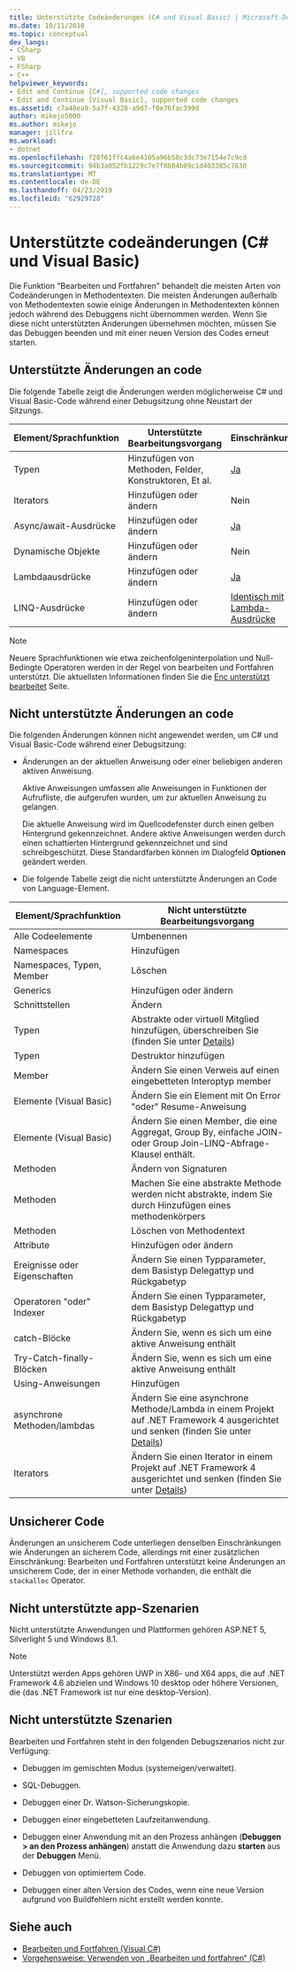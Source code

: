 ```yaml
---
title: Unterstützte Codeänderungen (C# und Visual Basic) | Microsoft-Dokumentation
ms.date: 10/11/2018
ms.topic: conceptual
dev_langs:
- CSharp
- VB
- FSharp
- C++
helpviewer_keywords:
- Edit and Continue [C#], supported code changes
- Edit and Continue [Visual Basic], supported code changes
ms.assetid: c7a48ea9-5a7f-4328-a9d7-f0e76fac399d
author: mikejo5000
ms.author: mikejo
manager: jillfra
ms.workload:
- dotnet
ms.openlocfilehash: f20f61ffc4a6e4105a96b58c3dc73e7154e7c9cd
ms.sourcegitcommit: 94b3a052fb1229c7e7f8804b09c1d403385c7630
ms.translationtype: MT
ms.contentlocale: de-DE
ms.lasthandoff: 04/23/2019
ms.locfileid: "62929728"
---
```

# <a name="supported-code-changes-c-and-visual-basic"></a>Unterstützte codeänderungen (C# und Visual Basic)
Die Funktion "Bearbeiten und Fortfahren" behandelt die meisten Arten von Codeänderungen in Methodentexten. Die meisten Änderungen außerhalb von Methodentexten sowie einige Änderungen in Methodentexten können jedoch während des Debuggens nicht übernommen werden. Wenn Sie diese nicht unterstützten Änderungen übernehmen möchten, müssen Sie das Debuggen beenden und mit einer neuen Version des Codes erneut starten.

## <a name="supported-changes-to-code"></a>Unterstützte Änderungen an code

Die folgende Tabelle zeigt die Änderungen werden möglicherweise C# und Visual Basic-Code während einer Debugsitzung ohne Neustart der Sitzungs.

|Element/Sprachfunktion|Unterstützte Bearbeitungsvorgang|Einschränkungen|
|-|-|-|
|Typen|Hinzufügen von Methoden, Felder, Konstruktoren, Et al.|[Ja](https://github.com/dotnet/roslyn/wiki/EnC-Supported-Edits)|
|Iterators|Hinzufügen oder ändern|Nein|
|Async/await-Ausdrücke|Hinzufügen oder ändern|[Ja](https://github.com/dotnet/roslyn/wiki/EnC-Supported-Edits)|
|Dynamische Objekte|Hinzufügen oder ändern|Nein|
|Lambdaausdrücke|Hinzufügen oder ändern|[Ja](https://github.com/dotnet/roslyn/wiki/EnC-Supported-Edits)|
|LINQ-Ausdrücke|Hinzufügen oder ändern|[Identisch mit Lambda-Ausdrücke](https://github.com/dotnet/roslyn/wiki/EnC-Supported-Edits)|

> [!NOTE]
> Neuere Sprachfunktionen wie etwa zeichenfolgeninterpolation und Null-Bedingte Operatoren werden in der Regel von bearbeiten und Fortfahren unterstützt. Die aktuellsten Informationen finden Sie die [Enc unterstützt bearbeitet](https://github.com/dotnet/roslyn/wiki/EnC-Supported-Edits) Seite.

## <a name="unsupported-changes-to-code"></a>Nicht unterstützte Änderungen an code
 Die folgenden Änderungen können nicht angewendet werden, um C# und Visual Basic-Code während einer Debugsitzung:

- Änderungen an der aktuellen Anweisung oder einer beliebigen anderen aktiven Anweisung.

     Aktive Anweisungen umfassen alle Anweisungen in Funktionen der Aufrufliste, die aufgerufen wurden, um zur aktuellen Anweisung zu gelangen.

     Die aktuelle Anweisung wird im Quellcodefenster durch einen gelben Hintergrund gekennzeichnet. Andere aktive Anweisungen werden durch einen schattierten Hintergrund gekennzeichnet und sind schreibgeschützt. Diese Standardfarben können im Dialogfeld **Optionen** geändert werden.

- Die folgende Tabelle zeigt die nicht unterstützte Änderungen an Code von Language-Element.

|Element/Sprachfunktion|Nicht unterstützte Bearbeitungsvorgang|
|-|-|
|Alle Codeelemente|Umbenennen|
|Namespaces|Hinzufügen|
|Namespaces, Typen, Member|Löschen|
|Generics|Hinzufügen oder ändern|
|Schnittstellen|Ändern|
|Typen|Abstrakte oder virtuell Mitglied hinzufügen, überschreiben Sie (finden Sie unter [Details](https://github.com/dotnet/roslyn/wiki/EnC-Supported-Edits))|
|Typen|Destruktor hinzufügen|
|Member|Ändern Sie einen Verweis auf einen eingebetteten Interoptyp member|
|Elemente (Visual Basic)|Ändern Sie ein Element mit On Error "oder" Resume-Anweisung|
|Elemente (Visual Basic)|Ändern Sie einen Member, die eine Aggregat, Group By, einfache JOIN- oder Group Join-LINQ-Abfrage-Klausel enthält.|
|Methoden|Ändern von Signaturen|
|Methoden|Machen Sie eine abstrakte Methode werden nicht abstrakte, indem Sie durch Hinzufügen eines methodenkörpers|
|Methoden|Löschen von Methodentext|
|Attribute|Hinzufügen oder ändern|
|Ereignisse oder Eigenschaften|Ändern Sie einen Typparameter, dem Basistyp Delegattyp und Rückgabetyp |
|Operatoren "oder" Indexer|Ändern Sie einen Typparameter, dem Basistyp Delegattyp und Rückgabetyp |
|catch-Blöcke|Ändern Sie, wenn es sich um eine aktive Anweisung enthält|
|Try-Catch-finally-Blöcken|Ändern Sie, wenn es sich um eine aktive Anweisung enthält|
|Using-Anweisungen|Hinzufügen|
|asynchrone Methoden/lambdas|Ändern Sie eine asynchrone Methode/Lambda in einem Projekt auf .NET Framework 4 ausgerichtet und senken (finden Sie unter [Details](https://github.com/dotnet/roslyn/wiki/EnC-Supported-Edits))|
|Iterators|Ändern Sie einen Iterator in einem Projekt auf .NET Framework 4 ausgerichtet und senken (finden Sie unter [Details](https://github.com/dotnet/roslyn/wiki/EnC-Supported-Edits))|

## <a name="unsafe-code"></a>Unsicherer Code
 Änderungen an unsicherem Code unterliegen denselben Einschränkungen wie Änderungen an sicherem Code, allerdings mit einer zusätzlichen Einschränkung: Bearbeiten und Fortfahren unterstützt keine Änderungen an unsicherem Code, der in einer Methode vorhanden, die enthält die `stackalloc` Operator.

## <a name="unsupported-app-scenarios"></a>Nicht unterstützte app-Szenarien

Nicht unterstützte Anwendungen und Plattformen gehören ASP.NET 5, Silverlight 5 und Windows 8.1.

> [!NOTE]
> Unterstützt werden Apps gehören UWP in X86- und X64 apps, die auf .NET Framework 4.6 abzielen und Windows 10 desktop oder höhere Versionen, die (das .NET Framework ist nur eine desktop-Version).

## <a name="unsupported-scenarios"></a>Nicht unterstützte Szenarien
 Bearbeiten und Fortfahren steht in den folgenden Debugszenarios nicht zur Verfügung:

- Debuggen im gemischten Modus (systemeigen/verwaltet).

- SQL-Debuggen.

- Debuggen einer Dr. Watson-Sicherungskopie.

- Debuggen einer eingebetteten Laufzeitanwendung.

- Debuggen einer Anwendung mit an den Prozess anhängen (**Debuggen > an den Prozess anhängen**) anstatt die Anwendung dazu **starten** aus der **Debuggen** Menü.

- Debuggen von optimiertem Code.

- Debuggen einer alten Version des Codes, wenn eine neue Version aufgrund von Buildfehlern nicht erstellt werden konnte.

## <a name="see-also"></a>Siehe auch
- [Bearbeiten und Fortfahren (Visual C#)](../debugger/edit-and-continue-visual-csharp.md)
- [Vorgehensweise: Verwenden von „Bearbeiten und fortfahren“ (C#)](../debugger/how-to-use-edit-and-continue-csharp.md)